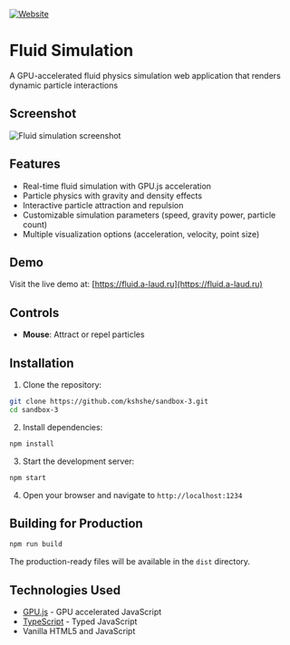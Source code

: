 [![Website](https://img.shields.io/website?url=https%3A%2F%2Ffluid.a-laud.ru)](https://fluid.a-laud.ru)

# Fluid Simulation

A GPU-accelerated fluid physics simulation web application that renders dynamic particle interactions

## Screenshot

![Fluid simulation screenshot](screenshot.gif)

## Features

- Real-time fluid simulation with GPU.js acceleration
- Particle physics with gravity and density effects
- Interactive particle attraction and repulsion
- Customizable simulation parameters (speed, gravity power, particle count)
- Multiple visualization options (acceleration, velocity, point size)

## Demo

Visit the live demo at: [https://fluid.a-laud.ru](https://fluid.a-laud.ru)

## Controls

- **Mouse**: Attract or repel particles

## Installation

1. Clone the repository:
```bash
git clone https://github.com/kshshe/sandbox-3.git
cd sandbox-3
```

2. Install dependencies:
```bash
npm install
```

3. Start the development server:
```bash
npm start
```

4. Open your browser and navigate to `http://localhost:1234`

## Building for Production

```bash
npm run build
```

The production-ready files will be available in the `dist` directory.

## Technologies Used

- [GPU.js](https://gpu.rocks/) - GPU accelerated JavaScript
- [TypeScript](https://www.typescriptlang.org/) - Typed JavaScript
- Vanilla HTML5 and JavaScript